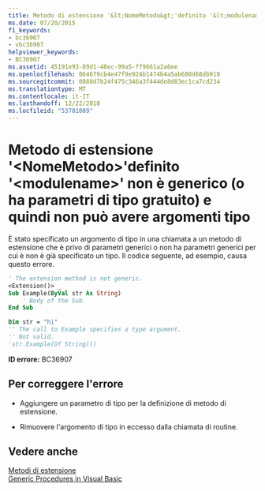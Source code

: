 ```yaml
---
title: Metodo di estensione '&lt;NomeMetodo&gt;'definito '&lt;modulename&gt;' non è generico (o ha parametri di tipo gratuito) e quindi non può avere argomenti tipo
ms.date: 07/20/2015
f1_keywords:
- bc36907
- vbc36907
helpviewer_keywords:
- BC36907
ms.assetid: 45191e93-89d1-48ec-99a5-ff9661a2a6ee
ms.openlocfilehash: 064679cb4e47f9e924b1474b4a5ab680d68db910
ms.sourcegitcommit: 0888d7b24f475c346a3f444de8d83ec1ca7cd234
ms.translationtype: MT
ms.contentlocale: it-IT
ms.lasthandoff: 12/22/2018
ms.locfileid: "53781089"
---
```

# <a name="extension-method-ltmethodnamegt-defined-in-ltmodulenamegt-is-not-generic-or-has-no-free-type-parameters-and-so-cannot-have-type-arguments"></a>Metodo di estensione '&lt;NomeMetodo&gt;'definito '&lt;modulename&gt;' non è generico (o ha parametri di tipo gratuito) e quindi non può avere argomenti tipo
È stato specificato un argomento di tipo in una chiamata a un metodo di estensione che è privo di parametri generici o non ha parametri generici per cui è non è già specificato un tipo. Il codice seguente, ad esempio, causa questo errore.  
  
```vb  
' The extension method is not generic.  
<Extension()> _  
Sub Example(ByVal str As String)  
    ' Body of the Sub.  
End Sub  
```  
  
```vb  
Dim str = "hi"  
'' The call to Example specifies a type argument.  
'' Not valid.  
'str.Example(Of String)()  
```  
  
 **ID errore:** BC36907  
  
## <a name="to-correct-this-error"></a>Per correggere l'errore  
  
-   Aggiungere un parametro di tipo per la definizione di metodo di estensione.  
  
-   Rimuovere l'argomento di tipo in eccesso dalla chiamata di routine.  
  
## <a name="see-also"></a>Vedere anche  
 [Metodi di estensione](../../visual-basic/programming-guide/language-features/procedures/extension-methods.md)  
 [Generic Procedures in Visual Basic](../../visual-basic/programming-guide/language-features/data-types/generic-procedures.md)
